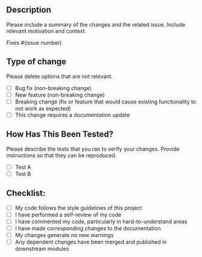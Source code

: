 ## Description

Please include a summary of the changes and the related issue. Include relevant motivation and context.

Fixes #(issue number)

## Type of change

Please delete options that are not relevant.

- [ ] Bug fix (non-breaking change)
- [ ] New feature (non-breaking change)
- [ ] Breaking change (fix or feature that would cause existing functionality to not work as expected)
- [ ] This change requires a documentation update

## How Has This Been Tested?

Please describe the tests that you ran to verify your changes. Provide instructions so that they can be reproduced.

- [ ] Test A
- [ ] Test B

## Checklist:

- [ ] My code follows the style guidelines of this project
- [ ] I have performed a self-review of my code
- [ ] I have commented my code, particularly in hard-to-understand areas
- [ ] I have made corresponding changes to the documentation
- [ ] My changes generate no new warnings
- [ ] Any dependent changes have been merged and published in downstream modules
